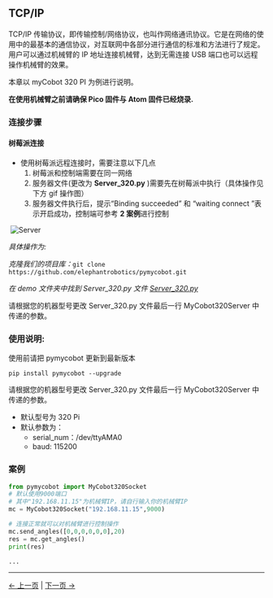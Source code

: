 ## TCP/IP

TCP/IP 传输协议，即传输控制/网络协议，也叫作网络通讯协议。它是在网络的使用中的最基本的通信协议，对互联网中各部分进行通信的标准和方法进行了规定。用户可以通过机械臂的 IP 地址连接机械臂，达到无需连接 USB 端口也可以远程操作机械臂的效果。

本章以 myCobot 320 PI 为例进行说明。

**在使用机械臂之前请确保 Pico 固件与 Atom 固件已经烧录.**

### 连接步骤

#### 树莓派连接

- 使用树莓派远程连接时，需要注意以下几点
  1. 树莓派和控制端需要在同一网络
  2. 服务器文件(更改为 **Server_320.py** )需要先在树莓派中执行（具体操作见下方 gif 操作图）
  3. 服务器文件执行后，提示“Binding succeeded” 和 “waiting connect ”表示开启成功，控制端可参考 **2 案例**进行控制

​ ![Server](../../resources/10-ApplicationPython/TCPIP/Server.gif)

_具体操作为:_

_克隆我们的项目库：_`git clone https://github.com/elephantrobotics/pymycobot.git`

_在 demo 文件夹中找到 Server_320.py 文件 [Server_320.py](https://github.com/elephantrobotics/pymycobot/blob/main/demo/Server_320.py)_

请根据您的机器型号更改 Server_320.py 文件最后一行 MyCobot320Server 中传递的参数。

### 使用说明:

使用前请把 pymycobot 更新到最新版本

`pip install pymycobot --upgrade`

请根据您的机器型号更改 Server_320.py 文件最后一行 MyCobot320Server 中传递的参数。

- 默认型号为 320 Pi
- 默认参数为：
  - serial_num：/dev/ttyAMA0
  - baud: 115200

### 案例

```python
from pymycobot import MyCobot320Socket
# 默认使用9000端口
# 其中"192.168.11.15"为机械臂IP，请自行输入你的机械臂IP
mc = MyCobot320Socket("192.168.11.15",9000)

# 连接正常就可以对机械臂进行控制操作
mc.send_angles([0,0,0,0,0,0],20)
res = mc.get_angles()
print(res)

...
```

---

[← 上一页](2_API.md) | [下一页 →](4_drag.md)
